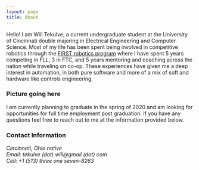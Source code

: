 ```yaml
---
layout: page
title: About
---
```


Hello! I am Will Tekulve, a current undergraduate student at the University of Cincinnati double majoring in Electrical Engineering and Computer Science.
Most of my life has been spent being involved in competitive robotics through the [FIRST robotics program](https://www.firstinspires.org/) where I have spent 5 years competing in FLL, 3 in FTC, and 5 years mentoring and coaching across the nation while traveling on co-op.
These experiences have given me a deep interest in automation, in both pure software and more of a mix of soft and hardware like controls engineering.

### Picture going here

I am currently planning to graduate in the spring of 2020 and am looking for opportunities for full time employment post graduation. If you have any questions feel free to reach out to me at the information provided below.

### Contact Information
<address>
Cincinnati, Ohio native<br />
Email: tekulve (dot) will@gmail (dot) com<br />
Cell: +1 (513) three one seven-8263
</address>